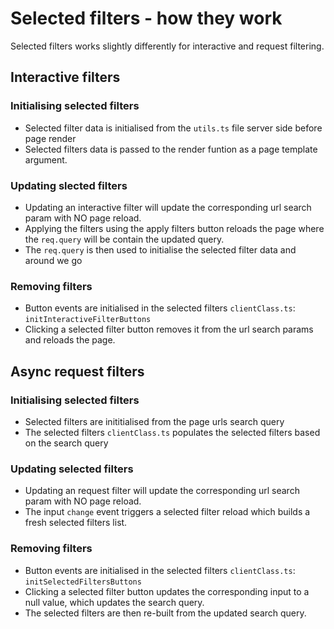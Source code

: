 # Selected filters - how they work

Selected filters works slightly differently for interactive and request filtering.

## Interactive filters

### Initialising selected filters

- Selected filter data is initialised from the `utils.ts` file server side before page render
- Selected filters data is passed to the render funtion as a page template argument.

### Updating slected filters

- Updating an interactive filter will update the corresponding url search param with NO page reload.
- Applying the filters using the apply filters button reloads the page where the `req.query` will be contain the updated query.
- The `req.query` is then used to initialise the selected filter data and around we go

### Removing filters

- Button events are initialised in the selected filters `clientClass.ts`: `initInteractiveFilterButtons`
- Clicking a selected filter button removes it from the url search params and reloads the page. 

## Async request filters

### Initialising selected filters

- Selected filters are inititialised from the page urls search query
- The selected filters `clientClass.ts` populates the selected filters based on the search query

### Updating selected filters

- Updating an request filter will update the corresponding url search param with NO page reload.
- The input `change` event triggers a selected filter reload which builds a fresh selected filters list.

### Removing filters

- Button events are initialised in the selected filters `clientClass.ts`: `initSelectedFiltersButtons`
- Clicking a selected filter button updates the corresponding input to a null value, which updates the search query.
- The selected filters are then re-built from the updated search query. 
